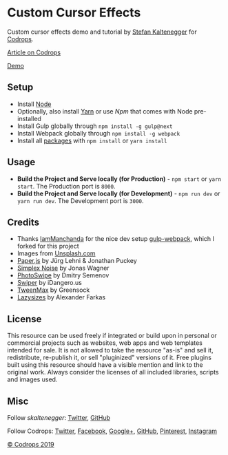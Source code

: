 # Custom Cursor Effects

Custom cursor effects demo and tutorial by [Stefan Kaltenegger](http://wwww.stk.works) for [Codrops](https://tympanus.net/codrops/).

[Article on Codrops](https://tympanus.net/codrops/?p=)

[Demo](http://tympanus.net/Development/.../)

## Setup

- Install [Node](https://nodejs.org/)
- Optionally, also install [Yarn](https://yarnpkg.com/) or use _Npm_ that comes with Node pre-installed
- Install Gulp globally through `npm install -g gulp@next`
- Install Webpack globally through `npm install -g webpack`
- Install all [packages](./package.json) with `npm install` or `yarn install`

## Usage

- **Build the Project and Serve locally (for Production)** - `npm start` or `yarn start`. The Production port is `8000`.
- **Build the Project and Serve locally (for Development)** - `npm run dev` or `yarn run dev`. The Development port is `3000`.

## Credits

- Thanks [IamManchanda](https://github.com/IamManchanda) for the nice dev setup [gulp-webpack](https://github.com/IamManchanda/gulp-webpack), which I forked for this project
- Images from [Unsplash.com](htts://www.unsplash.com)
- [Paper.js](http://paperjs.org) by Jürg Lehni & Jonathan Puckey
- [Simplex Noise](https://github.com/jwagner/simplex-noise.js) by Jonas Wagner
- [PhotoSwipe](http://www.photoswipe.com/) by Dmitry Semenov
- [Swiper](https://idangero.us/swiper/) by iDangero.us
- [TweenMax](https://www.greensock.com/) by Greensock
- [Lazysizes](https://github.com/aFarkas/lazysizes) by Alexander Farkas

## License

This resource can be used freely if integrated or build upon in personal or commercial projects such as websites, web apps and web templates intended for sale. It is not allowed to take the resource "as-is" and sell it, redistribute, re-publish it, or sell "pluginized" versions of it. Free plugins built using this resource should have a visible mention and link to the original work. Always consider the licenses of all included libraries, scripts and images used.

## Misc

Follow _skaltenegger_: [Twitter](https://twitter.com/skaltenegger), [GitHub](https://github.com/skaltenegger)

Follow Codrops: [Twitter](http://www.twitter.com/codrops), [Facebook](http://www.facebook.com/codrops), [Google+](https://plus.google.com/101095823814290637419), [GitHub](https://github.com/codrops), [Pinterest](http://www.pinterest.com/codrops/), [Instagram](https://www.instagram.com/codropsss/)

[© Codrops 2019](http://www.codrops.com)
